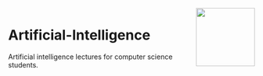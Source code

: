 <img align="right" width="120" height="120" src="https://github.com/cs-MohamedAyman/Computer-Science-Textbooks/blob/master/logos/artificial-intelligence.jpg">

# Artificial-Intelligence
Artificial intelligence lectures for computer science students.
